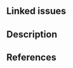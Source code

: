 <!-- markdownlint-disable MD041 -->

## Linked issues

<!-- 
e.g.,

- Resolve #1
- Fix #2
-->

## Description

## References

<!-- 
e.g.,

- [Reference A](https://example.com/)
- #3
-->
